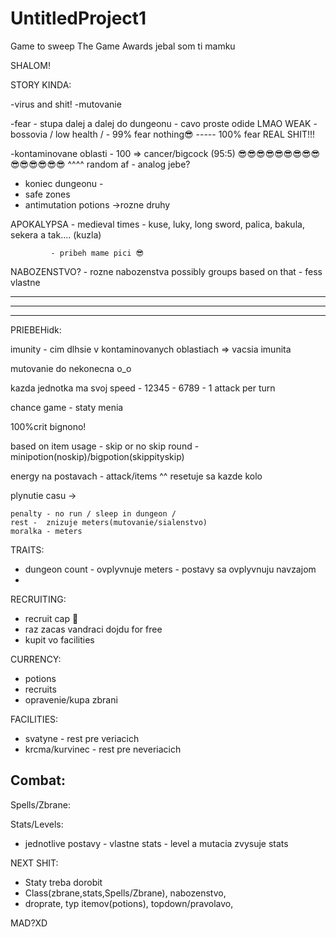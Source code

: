 # UntitledProject1
Game to sweep The Game Awards
jebal som ti mamku


SHALOM!

STORY KINDA:

  -virus and shit!
  -mutovanie

  -fear - stupa dalej a dalej do dungeonu - cavo proste odide LMAO WEAK
        - bossovia / low health / 
        - 99% fear nothing😎 ----- 100% fear REAL SHIT!!!

  -kontaminovane oblasti - 100 => cancer/bigcock (95:5) 😎😎😎😎😎😎😎😎😎😎😎😎😎😎😎
    ^^^^ random af - analog jebe? 

  - koniec dungeonu - 
  - safe zones
  - antimutation potions ->rozne druhy

  APOKALYPSA - medieval times - kuse, luky, long sword, palica, bakula, sekera a tak.... (kuzla)

             - pribeh mame pici 😎 

  NABOZENSTVO? - rozne nabozenstva possibly groups based on that
    - fess vlastne

-----------------------------------------------------------------------------------------------------
-----------------------------------------------------------------------------------------------------
-----------------------------------------------------------------------------------------------------

PRIEBEHidk:

  imunity - cim dlhsie v kontaminovanych oblastiach => vacsia imunita

  mutovanie do nekonecna o_o 

  kazda jednotka ma svoj speed - 12345 - 6789
    - 1 attack per turn


  chance game - staty menia 

  100%crit bignono!

  based on item usage - skip or no skip round -minipotion(noskip)/bigpotion(skippityskip)

  energy na postavach - attack/items
  ^^ resetuje sa kazde kolo

  plynutie casu ->

    penalty - no run / sleep in dungeon /
    rest -  znizuje meters(mutovanie/sialenstvo)
    moralka - meters


TRAITS:

  - dungeon count - ovplyvnuje meters
          - postavy sa ovplyvnuju navzajom
  - 

RECRUITING:
  - recruit cap 🧢
  - raz zacas vandraci dojdu for free
  - kupit vo facilities


CURRENCY:

  - potions
  - recruits
  - opravenie/kupa zbrani


FACILITIES:
  - svatyne - rest pre veriacich
  - krcma/kurvinec - rest pre neveriacich


Combat:
  - 


Spells/Zbrane:



Stats/Levels:

  - jednotlive postavy - vlastne stats - level a mutacia zvysuje stats
  



NEXT SHIT:
  - Staty treba dorobit
  - Class(zbrane,stats,Spells/Zbrane),  nabozenstvo,  
  - droprate, typ itemov(potions), topdown/pravolavo, 






MAD?XD

